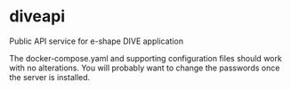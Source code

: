 # diveapi
Public API service for e-shape DIVE application

The docker-compose.yaml and supporting configuration files should work with no alterations. You will probably want to change the passwords once the server is installed.
